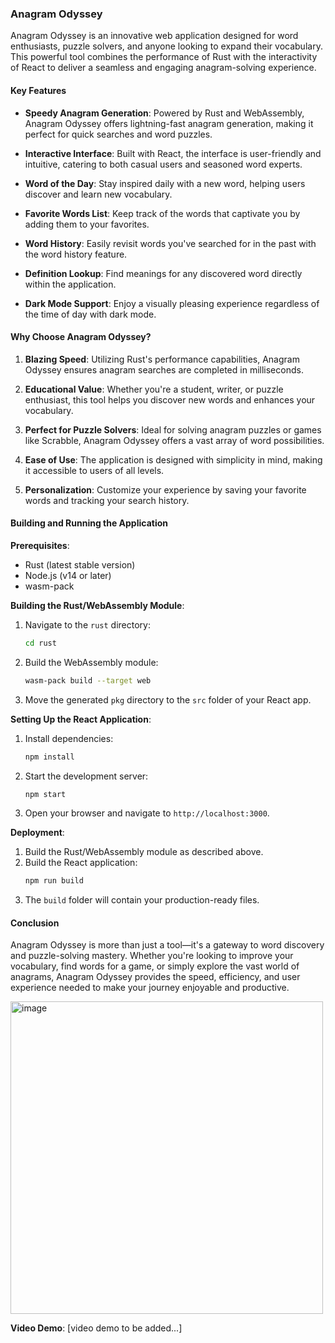 ### Anagram Odyssey

Anagram Odyssey is an innovative web application designed for word enthusiasts, puzzle solvers, and anyone looking to expand their vocabulary. This powerful tool combines the performance of Rust with the interactivity of React to deliver a seamless and engaging anagram-solving experience.

#### Key Features

- **Speedy Anagram Generation**: Powered by Rust and WebAssembly, Anagram Odyssey offers lightning-fast anagram generation, making it perfect for quick searches and word puzzles.

- **Interactive Interface**: Built with React, the interface is user-friendly and intuitive, catering to both casual users and seasoned word experts.

- **Word of the Day**: Stay inspired daily with a new word, helping users discover and learn new vocabulary.

- **Favorite Words List**: Keep track of the words that captivate you by adding them to your favorites.

- **Word History**: Easily revisit words you've searched for in the past with the word history feature.

- **Definition Lookup**: Find meanings for any discovered word directly within the application.

- **Dark Mode Support**: Enjoy a visually pleasing experience regardless of the time of day with dark mode.

#### Why Choose Anagram Odyssey?

1. **Blazing Speed**: Utilizing Rust's performance capabilities, Anagram Odyssey ensures anagram searches are completed in milliseconds.

2. **Educational Value**: Whether you're a student, writer, or puzzle enthusiast, this tool helps you discover new words and enhances your vocabulary.

3. **Perfect for Puzzle Solvers**: Ideal for solving anagram puzzles or games like Scrabble, Anagram Odyssey offers a vast array of word possibilities.

4. **Ease of Use**: The application is designed with simplicity in mind, making it accessible to users of all levels.

5. **Personalization**: Customize your experience by saving your favorite words and tracking your search history.

#### Building and Running the Application

**Prerequisites**:

- Rust (latest stable version)
- Node.js (v14 or later)
- wasm-pack

**Building the Rust/WebAssembly Module**:

1. Navigate to the `rust` directory:
   ```sh
   cd rust
   ```
2. Build the WebAssembly module:
   ```sh
   wasm-pack build --target web
   ```
3. Move the generated `pkg` directory to the `src` folder of your React app.

**Setting Up the React Application**:

1. Install dependencies:
   ```sh
   npm install
   ```
2. Start the development server:
   ```sh
   npm start
   ```
3. Open your browser and navigate to `http://localhost:3000`.

**Deployment**:

1. Build the Rust/WebAssembly module as described above.
2. Build the React application:
   ```sh
   npm run build
   ```
3. The `build` folder will contain your production-ready files.

#### Conclusion

Anagram Odyssey is more than just a tool—it's a gateway to word discovery and puzzle-solving mastery. Whether you're looking to improve your vocabulary, find words for a game, or simply explore the vast world of anagrams, Anagram Odyssey provides the speed, efficiency, and user experience needed to make your journey enjoyable and productive.

<img src="https://github.com/user-attachments/assets/680c2a21-eaf9-49a2-b8d9-4723d857be37" alt="image"  height="500" width="500">



**Video Demo**: [video demo to be added...]
